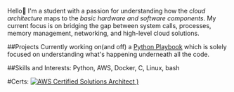 Hello👋 I'm a student with a passion for understanding how the _cloud architecture_ maps to the _basic hardware and software components_. My current focus is on bridging the gap between system calls, processes, memory management, networking, and high-level cloud solutions.

##Projects
Currently working on(and off) a [Python Playbook](https://github.com/manav-dl/Python-Playground) which is solely focused on understanding what's happening underneath all the code.

##Skills and Interests:
Python, AWS, Docker, C, Linux, bash

#Certs:
[![AWS Certified Solutions Architect](https://github.com/manav-dl/manav-dl/assets/122433722/d3efbfbd-5e50-4c63-98bf-71953ae2917a)
)](https://www.credly.com/badges/e3ff93ed-d06f-4d1e-81e3-d3ff0cdffa38/public_url) 


<!--
**manav-dl/manav-dl** is a ✨ _special_ ✨ repository because its `README.md` (this file) appears on your GitHub profile.

Here are some ideas to get you started:

- 🔭 I’m currently working on ...
- 🌱 I’m currently learning ...
- 👯 I’m looking to collaborate on ...
- 🤔 I’m looking for help with ...
- 💬 Ask me about ...
- 📫 How to reach me: ...
- 😄 Pronouns: ...
- ⚡ Fun fact: ...
-->
